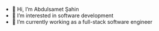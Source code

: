- 👋 Hi, I’m Abdulsamet Şahin
- 👀 I’m interested in software development
- 🌱 I’m currently working as a full-stack software engineer

<!---
abdulsametsahin/abdulsametsahin is a ✨ special ✨ repository because its `README.md` (this file) appears on your GitHub profile.
You can click the Preview link to take a look at your changes.
--->
